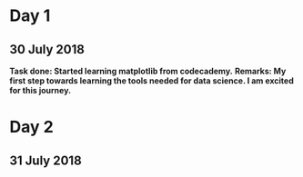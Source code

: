 # Day 1
## 30 July 2018
**Task done: Started learning matplotlib from codecademy.**
**Remarks: My first step towards learning the tools needed for data science. I am excited for this journey.**

# Day 2
## 31 July 2018

